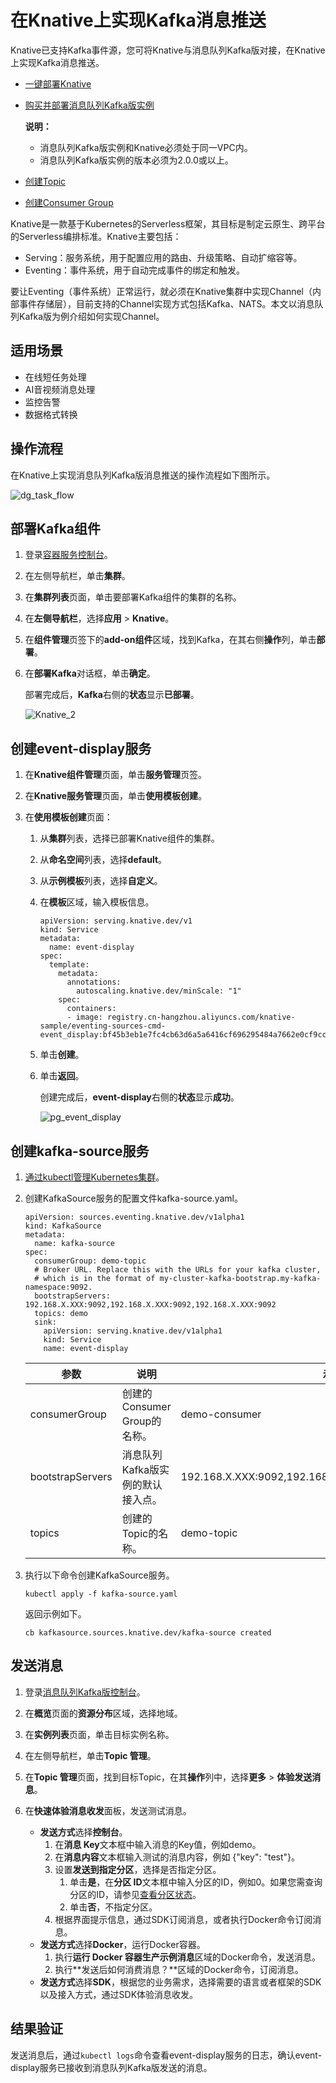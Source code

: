# 在Knative上实现Kafka消息推送

Knative已支持Kafka事件源，您可将Knative与消息队列Kafka版对接，在Knative上实现Kafka消息推送。

-   [一键部署Knative](/cn.zh-CN/Kubernetes集群用户指南/Knative/Knative组件管理/一键部署Knative.md)
-   [购买并部署消息队列Kafka版实例](/cn.zh-CN/快速入门/步骤二：购买和部署实例/VPC接入.md)

    **说明：**

    -   消息队列Kafka版实例和Knative必须处于同一VPC内。
    -   消息队列Kafka版实例的版本必须为2.0.0或以上。
-   [创建Topic](/cn.zh-CN/快速入门/步骤三：创建资源.md)
-   [创建Consumer Group](/cn.zh-CN/快速入门/步骤三：创建资源.md)

Knative是一款基于Kubernetes的Serverless框架，其目标是制定云原生、跨平台的Serverless编排标准。Knative主要包括：

-   Serving：服务系统，用于配置应用的路由、升级策略、自动扩缩容等。
-   Eventing：事件系统，用于自动完成事件的绑定和触发。

要让Eventing（事件系统）正常运行，就必须在Knative集群中实现Channel（内部事件存储层），目前支持的Channel实现方式包括Kafka、NATS。本文以消息队列Kafka版为例介绍如何实现Channel。

## 适用场景

-   在线短任务处理
-   AI音视频消息处理
-   监控告警
-   数据格式转换

## 操作流程

在Knative上实现消息队列Kafka版消息推送的操作流程如下图所示。

![dg_task_flow](https://static-aliyun-doc.oss-accelerate.aliyuncs.com/assets/img/zh-CN/1398900161/p75834.jpg)

## 部署Kafka组件

1.  登录[容器服务控制台](https://cs.console.aliyun.com)。

2.  在左侧导航栏，单击**集群**。

3.  在**集群列表**页面，单击要部署Kafka组件的集群的名称。

4.  在**左侧导航栏**，选择**应用** \> **Knative**。

5.  在**组件管理**页签下的**add-on组件**区域，找到Kafka，在其右侧**操作**列，单击**部署**。

6.  在**部署Kafka**对话框，单击**确定**。

    部署完成后，**Kafka**右侧的**状态**显示**已部署**。

    ![Knative_2](https://static-aliyun-doc.oss-accelerate.aliyuncs.com/assets/img/zh-CN/1398900161/p98497.png)


## 创建event-display服务

1.  在**Knative组件管理**页面，单击**服务管理**页签。

2.  在**Knative服务管理**页面，单击**使用模板创建**。

3.  在**使用模板创建**页面：

    1.  从**集群**列表，选择已部署Knative组件的集群。

    2.  从**命名空间**列表，选择**default**。

    3.  从**示例模板**列表，选择**自定义**。

    4.  在**模板**区域，输入模板信息。

        ```
        apiVersion: serving.knative.dev/v1
        kind: Service
        metadata:
          name: event-display
        spec:
          template:
            metadata:
              annotations:
                autoscaling.knative.dev/minScale: "1"
            spec:
              containers:
              - image: registry.cn-hangzhou.aliyuncs.com/knative-sample/eventing-sources-cmd-event_display:bf45b3eb1e7fc4cb63d6a5a6416cf696295484a7662e0cf9ccdf5c080542c21d
        ```

    5.  单击**创建**。

    6.  单击**返回**。

        创建完成后，**event-display**右侧的**状态**显示**成功**。

        ![pg_event_display](https://static-aliyun-doc.oss-accelerate.aliyuncs.com/assets/img/zh-CN/1398900161/p98505.png)


## 创建kafka-source服务

1.  [通过kubectl管理Kubernetes集群](/cn.zh-CN/Kubernetes集群用户指南/集群/连接集群/通过kubectl管理Kubernetes集群.md)。

2.  创建KafkaSource服务的配置文件kafka-source.yaml。

    ```
    apiVersion: sources.eventing.knative.dev/v1alpha1
    kind: KafkaSource
    metadata:
      name: kafka-source
    spec:
      consumerGroup: demo-topic
      # Broker URL. Replace this with the URLs for your kafka cluster,
      # which is in the format of my-cluster-kafka-bootstrap.my-kafka-namespace:9092.
      bootstrapServers: 192.168.X.XXX:9092,192.168.X.XXX:9092,192.168.X.XXX:9092
      topics: demo
      sink:
        apiVersion: serving.knative.dev/v1alpha1
        kind: Service
        name: event-display
    ```

    |参数|说明|示例值|
    |--|--|---|
    |consumerGroup|创建的Consumer Group的名称。|demo-consumer|
    |bootstrapServers|消息队列Kafka版实例的默认接入点。|192.168.X.XXX:9092,192.168.X.XXX:9092,192.168.X.XXX:9092|
    |topics|创建的Topic的名称。|demo-topic|

3.  执行以下命令创建KafkaSource服务。

    ```
    kubectl apply -f kafka-source.yaml
    ```

    返回示例如下。

    ```
    cb kafkasource.sources.knative.dev/kafka-source created
    ```


## 发送消息

1.  登录[消息队列Kafka版控制台](https://kafka.console.aliyun.com/?spm=a2c4e.11153940.0.0.473e500dpMSQGl#/TopicManagement?regionId=cn-hangzhou&instanceId=alikafka_pre-cn-4591fbkd400a)。

2.  在**概览**页面的**资源分布**区域，选择地域。

3.  在**实例列表**页面，单击目标实例名称。

4.  在左侧导航栏，单击**Topic 管理**。

5.  在**Topic 管理**页面，找到目标Topic，在其**操作**列中，选择**更多** \> **体验发送消息**。

6.  在**快速体验消息收发**面板，发送测试消息。

    -   **发送方式**选择**控制台**。
        1.  在**消息 Key**文本框中输入消息的Key值，例如demo。
        2.  在**消息内容**文本框输入测试的消息内容，例如 \{"key": "test"\}。
        3.  设置**发送到指定分区**，选择是否指定分区。
            1.  单击**是**，在**分区 ID**文本框中输入分区的ID，例如0。如果您需查询分区的ID，请参见[查看分区状态](/cn.zh-CN/用户指南/Topic/查看分区状态.md)。
            2.  单击**否**，不指定分区。
        4.  根据界面提示信息，通过SDK订阅消息，或者执行Docker命令订阅消息。
    -   **发送方式**选择**Docker**，运行Docker容器。
        1.  执行**运行 Docker 容器生产示例消息**区域的Docker命令，发送消息。
        2.  执行**发送后如何消费消息？**区域的Docker命令，订阅消息。
    -   **发送方式**选择**SDK**，根据您的业务需求，选择需要的语言或者框架的SDK以及接入方式，通过SDK体验消息收发。

## 结果验证

发送消息后，通过`kubectl logs`命令查看event-display服务的日志，确认event-display服务已接收到消息队列Kafka版发送的消息。

